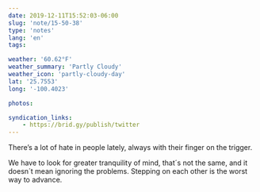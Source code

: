 ```yaml
---
date: 2019-12-11T15:52:03-06:00
slug: 'note/15-50-38'
type: 'notes'
lang: 'en'
tags:

weather: '60.62°F'
weather_summary: 'Partly Cloudy'
weather_icon: 'partly-cloudy-day'
lat: '25.7553'
long: '-100.4023'

photos:

syndication_links:
    - https://brid.gy/publish/twitter
---
```

There’s a lot of hate in people lately, always with their finger on the trigger.

We have to look for greater tranquility of mind, that´s not the same, and it doesn´t mean ignoring the problems. Stepping on each other is the worst way to advance.
